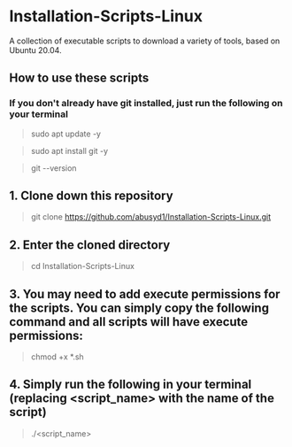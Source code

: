 # Installation-Scripts-Linux
A collection of executable scripts to download a variety of tools, based on Ubuntu 20.04.

## How to use these scripts
### If you don't already have git installed, just run the following on your terminal
> sudo apt update -y

> sudo apt install git -y

> git --version 

## 1. Clone down this repository
> git clone https://github.com/abusyd1/Installation-Scripts-Linux.git

## 2. Enter the cloned directory
> cd Installation-Scripts-Linux

## 3. You may need to add execute permissions for the scripts. You can simply copy the following command and all scripts will have execute permissions:
> chmod +x *.sh

## 4. Simply run the following in your terminal (replacing <script_name> with the name of the script)
> ./<script_name>
